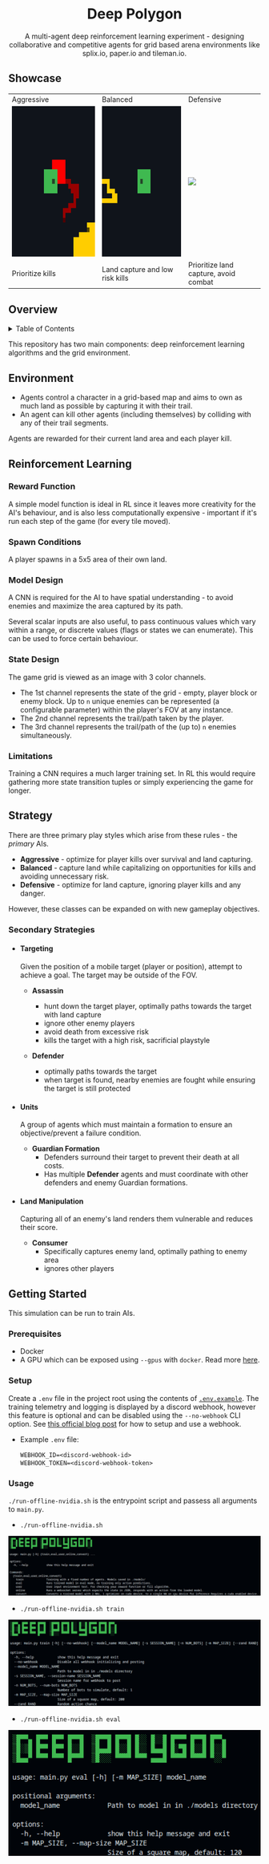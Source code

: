 <h1 align="center">Deep Polygon</h1>

<p align="center">
A multi-agent deep reinforcement learning experiment - designing collaborative and competitive agents for grid based arena environments like splix.io, paper.io and tileman.io.
</p>


## Showcase

<table>
    <tr>
        <td>Aggressive</td>
        <td>Balanced</td>
        <td>Defensive</td>
    </tr>
    <tr>
        <td><img src="assets/aggressive.gif" height="300"/></td>
        <td><img src="assets/balanced.gif" height="300"/></td>
        <td><img src="assets/defensive.gif" height="300"/></td>
    </tr>
    <tr>
        <td>Prioritize kills</td>
        <td>Land capture and low risk kills</td>
        <td>Prioritize land capture, avoid combat</td>
    </tr>
</table>


## Overview


<details>
  <summary>Table of Contents</summary>
  <ol>
    <li><a href="#reinforcement-learning">Reinforcement learning</a></li>
    <li><a href="#environment">Environment</a></li>
    <li><a href="#strategy">Strategy</a>
      <ul>
        <li><a href="#secondary-strategies">Secondary Strategies</a></li>
      </ul>
    </li>
    <li>
      <a href="#getting-started">Getting Started</a>
      <ul>
        <li><a href="#prerequisites">Prerequisites</a></li>
        <li><a href="#installation">Installation</a></li>
        <li><a href="#usage">Usage</a></li>
      </ul>
    </li>
    <li><a href="#roadmap">Roadmap</a></li>
  </ol>
</details>

This repository has two main components: deep reinforcement learning algorithms and the grid environment.

## Environment

- Agents control a character in a grid-based map and aims to own as much land as possible by capturing it with their trail.
- An agent can kill other agents (including themselves) by colliding with any of their trail segments.

Agents are rewarded for their current land area and each player kill.

## Reinforcement Learning

### Reward Function

A simple model function is ideal in RL since it leaves more creativity for the AI's behaviour, and is also less computationally expensive - important if it's run each step of the game (for every tile moved).

### Spawn Conditions
A player spawns in a 5x5 area of their own land.

### Model Design
A CNN is required for the AI to have spatial understanding - to avoid enemies and maximize the area captured by its path.

Several scalar inputs are also useful, to pass continuous values which vary within a range, or discrete values (flags or states we can enumerate). This can be used to force certain behaviour.

### State Design
The game grid is viewed as an image with 3 color channels. 

- The 1st channel represents the state of the grid - empty, player block or enemy block. Up to `n` unique enemies can be represented (a configurable parameter) within the player's FOV at any instance. 
- The 2nd channel represents the trail/path taken by the player.
- The 3rd channel represents the trail/path of the (up to) `n` enemies simultaneously.

### Limitations
Training a CNN requires a much larger training set. In RL this would require gathering more state transition tuples or simply experiencing the game for longer.

## Strategy

There are three primary play styles which arise from these rules - the *primary* AIs.

- **Aggressive** - optimize for player kills over survival and land capturing.
- **Balanced** - capture land while capitalizing on opportunities for kills and avoiding unnecessary risk.
- **Defensive** - optimize for land capture, ignoring player kills and any danger.

However, these classes can be expanded on with new gameplay objectives.

### Secondary Strategies

- #### Targeting
    Given the position of a mobile target (player or position), attempt to achieve a goal. The target may be outside of the FOV.

    - **Assassin**
        - hunt down the target player, optimally paths towards the target with land capture
        - ignore other enemy players
        - avoid death from excessive risk
        - kills the target with a high risk, sacrificial playstyle

    - **Defender**
        - optimally paths towards the target
        - when target is found, nearby enemies are fought while ensuring the target is still protected

- #### Units

    A group of agents which must maintain a formation to ensure an objective/prevent a failure condition.

    - **Guardian Formation**
        - Defenders surround their target to prevent their death at all costs.
        - Has multiple **Defender** agents and must coordinate with other defenders and enemy Guardian formations.


- #### Land Manipulation

    Capturing all of an enemy's land renders them vulnerable and reduces their score.

    - **Consumer**
        - Specifically captures enemy land, optimally pathing to enemy area
        - ignores other players

## Getting Started

This simulation can be run to train AIs.

### Prerequisites
- Docker
- A GPU which can be exposed using `--gpus` with `docker`. Read more [here](https://docs.docker.com/engine/containers/resource_constraints/#gpu).

### Setup
Create a `.env` file in the project root using the contents of [`.env.example`](./.env.example).
The training telemetry and logging is displayed by a discord webhook, however this feature is optional and can be disabled using the `--no-webhook` CLI option.
See [this official blog post](https://support.discord.com/hc/en-us/articles/228383668-Intro-to-Webhooks) for how to setup and use a webhook.

- Example `.env` file:
  ```env
  WEBHOOK_ID=<discord-webhook-id>
  WEBHOOK_TOKEN=<discord-webhook-token>
  ```

### Usage

`./run-offline-nvidia.sh` is the entrypoint script and passess all arguments to `main.py`.


- `./run-offline-nvidia.sh`

![cli help output](./assets/cli-help.png)
- `./run-offline-nvidia.sh train`

![cli train help output](./assets/cli-train-help.png)
- `./run-offline-nvidia.sh eval`

![cli eval help output](./assets/cli-eval-help.png)
